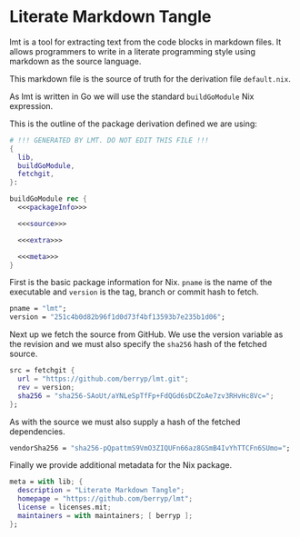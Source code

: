 # Literate Markdown Tangle

lmt is a tool for extracting text from the code blocks in markdown files. It allows programmers to write in a literate programming style using markdown as the source language.

This markdown file is the source of truth for the derivation file `default.nix`.

As lmt is written in Go we will use the standard `buildGoModule` Nix expression.

This is the outline of the package derivation defined we are using:

```nix default.nix
# !!! GENERATED BY LMT. DO NOT EDIT THIS FILE !!!
{
  lib,
  buildGoModule,
  fetchgit,
}:

buildGoModule rec {
  <<<packageInfo>>>

  <<<source>>>

  <<<extra>>>

  <<<meta>>>
}
```

First is the basic package information for Nix. `pname` is the name of the executable
and `version` is the tag, branch or commit hash to fetch.

```nix "packageInfo"+=
pname = "lmt";
version = "251c4b0d82b96f1d0d73f4bf13593b7e235b1d06";
```

Next up we fetch the source from GitHub. We use the version variable as the revision
and we must also specify the `sha256` hash of the fetched source.

```nix "source"+=
src = fetchgit {
  url = "https://github.com/berryp/lmt.git";
  rev = version;
  sha256 = "sha256-SAoUt/aYNLeSpTfFp+FdQGd6sDCZoAe7zv3RHvHc8Vc=";
};
```

As with the source we must also supply a hash of the fetched dependencies.

```nix "extra"+=
vendorSha256 = "sha256-pQpattmS9VmO3ZIQUFn66az8GSmB4IvYhTTCFn6SUmo=";
```

Finally we provide additional metadata for the Nix package.

```nix "meta"+=
meta = with lib; {
  description = "Literate Markdown Tangle";
  homepage = "https://github.com/berryp/lmt";
  license = licenses.mit;
  maintainers = with maintainers; [ berryp ];
};
```